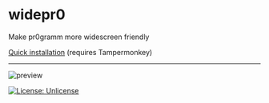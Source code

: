 # widepr0
Make pr0gramm more widescreen friendly

[Quick installation](https://cdn.jsdelivr.net/kb-elmo/widepr0/master/widepr0.user.js) (requires Tampermonkey)

---

![preview](https://i.imgur.com/CWRjLOg.png)

[![License: Unlicense](https://img.shields.io/badge/license-Unlicense-blue.svg)](http://unlicense.org/)

